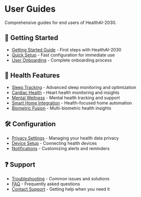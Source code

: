# User Guides

Comprehensive guides for end users of HealthAI-2030.

## 🌟 Getting Started
- [Getting Started Guide](GettingStarted.md) - First steps with HealthAI-2030
- [Quick Setup](QuickSetup.md) - Fast configuration for immediate use
- [User Onboarding](Onboarding.md) - Complete onboarding process

## 🏥 Health Features
- [Sleep Tracking](HealthFeatures/SleepTracking.md) - Advanced sleep monitoring and optimization
- [Cardiac Health](HealthFeatures/CardiacHealth.md) - Heart health monitoring and insights
- [Mental Wellness](HealthFeatures/MentalWellness.md) - Mental health tracking and support
- [Smart Home Integration](HealthFeatures/SmartHome.md) - Health-focused home automation
- [Biometric Fusion](HealthFeatures/BiometricFusion.md) - Multi-biometric health insights

## 🛠️ Configuration
- [Privacy Settings](Privacy/PrivacyControls.md) - Managing your health data privacy
- [Device Setup](Setup/DeviceConfiguration.md) - Connecting health devices
- [Notifications](Setup/NotificationSettings.md) - Customizing alerts and reminders

## ❓ Support
- [Troubleshooting](Troubleshooting/README.md) - Common issues and solutions
- [FAQ](FAQ.md) - Frequently asked questions
- [Contact Support](Support.md) - Getting help when you need it
